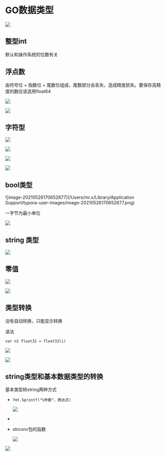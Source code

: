 # GO数据类型

![](https://raw.githubusercontent.com/SeaSoonKeun/Picture/main/Blog_Pic/20210526153203.png)

## 整型int

默认和操作系统的位数有关



## 浮点数

由符号位 + 指数位 + 尾数位组成，尾数部分会丢失，造成精度损失。要保存高精度的数应该选用float64

![](https://raw.githubusercontent.com/SeaSoonKeun/Picture/main/Blog_Pic/20210526160753.png)

![](https://raw.githubusercontent.com/SeaSoonKeun/Picture/main/Blog_Pic/20210526161252.png)

## 字符型

![](https://raw.githubusercontent.com/SeaSoonKeun/Picture/main/Blog_Pic/20210526165406.png)

![](https://raw.githubusercontent.com/SeaSoonKeun/Picture/main/Blog_Pic/20210526165447.png)

![](https://raw.githubusercontent.com/SeaSoonKeun/Picture/main/Blog_Pic/20210526162612.png)

![](https://raw.githubusercontent.com/SeaSoonKeun/Picture/main/Blog_Pic/20210526170330.png)

## bool类型

![image-20210526170652877](/Users/mr.x/Library/Application Support/typora-user-images/image-20210526170652877.png)

一字节为最小单位

![](https://raw.githubusercontent.com/SeaSoonKeun/Picture/main/Blog_Pic/20210526171053.png)

## string 类型

![](https://raw.githubusercontent.com/SeaSoonKeun/Picture/main/Blog_Pic/20210526171942.png)

## 零值

![](https://raw.githubusercontent.com/SeaSoonKeun/Picture/main/Blog_Pic/20210526172736.png)

![](https://raw.githubusercontent.com/SeaSoonKeun/Picture/main/Blog_Pic/20210526173243.png)

## 类型转换

没有自动转换，只能显示转换

语法 

`var n1 float32 = float32(i)`

![](https://raw.githubusercontent.com/SeaSoonKeun/Picture/main/Blog_Pic/20210526174902.png)

![](https://raw.githubusercontent.com/SeaSoonKeun/Picture/main/Blog_Pic/20210526175011.png)

## string类型和基本数据类型的转换

基本类型转string两种方式

- `fmt.Sprintf("%参数"，表达式)`

  ![](https://raw.githubusercontent.com/SeaSoonKeun/Picture/main/Blog_Pic/20210526180603.png)

- 

- strconv包的函数

  ![](https://raw.githubusercontent.com/SeaSoonKeun/Picture/main/Blog_Pic/20210526180915.png)

![](https://raw.githubusercontent.com/SeaSoonKeun/Picture/main/Blog_Pic/20210526182102.png)